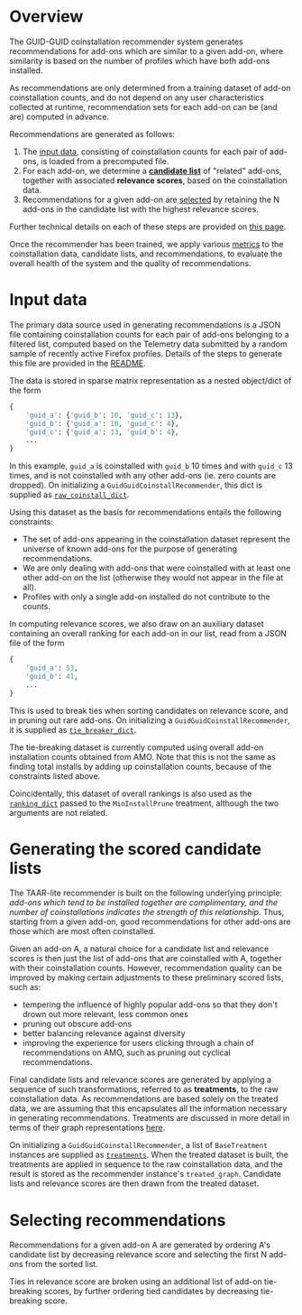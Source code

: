 
# Overview

The GUID-GUID coinstallation recommender system generates recommendations
for add-ons which are similar to a given add-on,
where similarity is based on the number of profiles
which have both add-ons installed.

As recommendations are only determined from
a training dataset of add-on coinstallation counts,
and do not depend on any user characteristics collected at runtime,
recommendation sets for each add-on can be (and are) computed in advance.

Recommendations are generated as follows:

1. The [input data](#input-data),
    consisting of coinstallation counts for each pair of add-ons,
    is loaded from a precomputed file.
2. For each add-on, we determine a [__candidate list__](#generating-the-scored-candidate-lists) of "related" add-ons,
    together with associated __relevance scores__,
    based on the coinstallation data.
3. Recommendations for a given add-on are [selected](#selecting-recommendations)
    by retaining the N add-ons in the candidate list
    with the highest relevance scores.

Further technical details on each of these steps
are provided on [this page](./GraphRepresentation.md).

Once the recommender has been trained,
we apply various [metrics](./GraphRepresentation.md#quality-and-health-metrics)
to the coinstallation data, candidate lists, and recommendations,
to evaluate the overall health of the system
and the quality of recommendations.



# Input data

The primary data source used in generating recommendations
is a JSON file containing coinstallation counts
for each pair of add-ons belonging to a filtered list,
computed based on the Telemetry data
submitted by a random sample of recently active Firefox profiles.
Details of the steps to generate this file are provided in the [README](../README.md).

The data is stored in sparse matrix representation as a nested object/dict
of the form
```python
{
    'guid_a': {'guid_b': 10, 'guid_c': 13},
    'guid_b': {'guid_a': 10, 'guid_c': 4},
    'guid_c': {'guid_a': 13, 'guid_b': 4},
    ...
}
```
In this example, `guid_a` is coinstalled with `guid_b` 10 times
and with `guid_c` 13 times, and is not coinstalled with any other add-ons
(ie. zero counts are dropped).
On initializing a `GuidGuidCoinstallRecommender`,
this dict is supplied as [`raw_coinstall_dict`](../taar_lite/recommenders/guidguid.py#L25).

Using this dataset as the basis for recommendations
entails the following constraints:

- The set of add-ons appearing in the coinstallation dataset represent
    the universe of known add-ons for the purpose of generating recommendations.
- We are only dealing with add-ons that were coinstalled
    with at least one other add-on on the list
    (otherwise they would not appear in the file at all).
- Profiles with only a single add-on installed do not contribute to the counts.

In computing relevance scores, we also draw on an auxiliary dataset
containing an overall ranking for each add-on in our list,
read from a JSON file of the form
```python
{
    'guid_a': 53,
    'guid_b': 41,
    ...
}
```
This is used to break ties when sorting candidates on relevance score,
and in pruning out rare add-ons.
On initializing a `GuidGuidCoinstallRecommender`,
it is supplied as [`tie_breaker_dict`](../taar_lite/recommenders/guidguid.py#L28).

The tie-breaking dataset is currently computed using
overall add-on installation counts obtained from AMO.
Note that this is not the same as finding total installs
by adding up coinstallation counts,
because of the constraints listed above.

Coincidentally, this dataset of overall rankings
is also used as the [`ranking_dict`](../taar_lite/recommenders/treatments.py#L55)
passed to the `MinInstallPrune` treatment,
although the two arguments are not related.


# Generating the scored candidate lists

The TAAR-lite recommender is built on the following underlying principle:
_add-ons which tend to be installed together are complimentary,
and the number of coinstallations indicates the strength of this relationship._
Thus, starting from a given add-on, good recommendations for other add-ons
are those which are most often coinstalled.

Given an add-on A, a natural choice for a candidate list and relevance scores
is then just the list of add-ons that are coinstalled with A,
together with their coinstallation counts.
However, recommendation quality can be improved by making certain adjustments
to these preliminary scored lists, such as:

- tempering the influence of highly popular add-ons
    so that they don't drown out more relevant, less common ones
- pruning out obscure add-ons
- better balancing relevance against diversity
- improving the experience for users clicking through a chain of recommendations
    on AMO, such as pruning out cyclical recommendations.

Final candidate lists and relevance scores are generated
by applying a sequence of such transformations,
referred to as __treatments__,
to the raw coinstallation data.
As recommendations are based solely on the treated data,
we are assuming that this encapsulates all the information
necessary in generating recommendations.
Treatments are discussed in more detail in terms of their graph representations
[here](./GraphRepresentation.md#treatments).

On initializing a `GuidGuidCoinstallRecommender`,
a list of `BaseTreatment` instances are supplied as [`treatments`](../taar_lite/recommenders/guidguid.py#L26).
When the treated dataset is built, the treatments are applied in sequence
to the raw coinstallation data,
and the result is stored as the recommender instance's `treated_graph`.
Candidate lists and relevance scores are then drawn
from the treated dataset.


# Selecting recommendations

Recommendations for a given add-on A are generated
by ordering A's candidate list by decreasing relevance score
and selecting the first N add-ons from the sorted list.

Ties in relevance score are broken using an additional list
of add-on tie-breaking scores,
by further ordering tied candidates by decreasing tie-breaking score.

